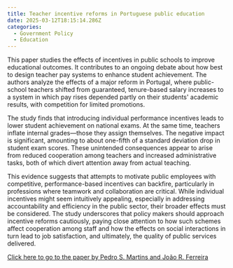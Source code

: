 ```yaml
---
title: Teacher incentive reforms in Portuguese public education
date: 2025-03-12T18:15:14.286Z
categories:
  - Government Policy
  - Education
---
```

This paper studies the effects of incentives in public schools to improve educational outcomes. It contributes to an ongoing debate about how best to design teacher pay systems to enhance student achievement. The authors analyze the effects of a major reform in Portugal, where public-school teachers shifted from guaranteed, tenure-based salary increases to a system in which pay rises depended partly on their students' academic results, with competition for limited promotions.  

The study finds that introducing individual performance incentives leads to lower student achievement on national exams. At the same time, teachers inflate internal grades—those they assign themselves. The negative impact is significant, amounting to about one-fifth of a standard deviation drop in student exam scores. These unintended consequences appear to arise from reduced cooperation among teachers and increased administrative tasks, both of which divert attention away from actual teaching.

This evidence suggests that attempts to motivate public employees with competitive, performance-based incentives can backfire, particularly in professions where teamwork and collaboration are critical. While individual incentives might seem intuitively appealing, especially in addressing accountability and efficiency in the public sector, their broader effects must be considered. The study underscores that policy makers should approach incentive reforms cautiously, paying close attention to how such schemes affect cooperation among staff and how the effects on social interactions in turn lead to job satisfaction, and ultimately, the quality of public services delivered.

[Click here to go to the paper by Pedro S. Martins and João R. Ferreira](https://link.springer.com/article/10.1007/s11127-024-01256-z)